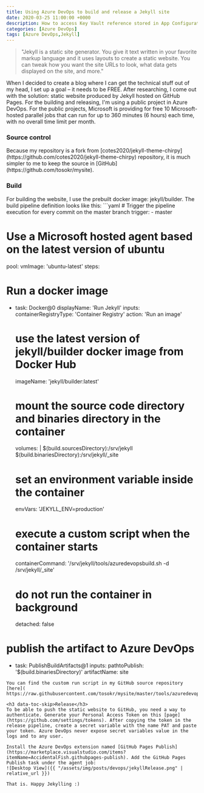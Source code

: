 ```yaml
---
title: Using Azure DevOps to build and release a Jekyll site
date: 2020-03-25 11:00:00 +0000
description: How to access Key Vault reference stored in App Configuration from .NET Framework console application
categories: [Azure DevOps]
tags: [Azure DevOps,Jekyll]
---
```

>"Jekyll is a static site generator. You give it text written in your favorite markup language and it uses layouts to create a static website. You can tweak how you want the site URLs to look, what data gets displayed on the site, and more."

When I decided to create a blog where I can get the technical stuff out of my head, I set up a goal – it needs to be FREE. After researching, I come out with the solution: static website produced by Jekyll hosted on GitHub Pages. For the building and releasing, I'm using a public project in Azure DevOps. For the public projects, Microsoft is providing for free 10 Microsoft-hosted parallel jobs that can run for up to 360 minutes (6 hours) each time, with no overall time limit per month.

<h3 data-toc-skip>Source control</h3>
Because my repository is a fork from [cotes2020/jekyll-theme-chirpy](https://github.com/cotes2020/jekyll-theme-chirpy) repository, it is much simpler to me to keep the source in [GitHub](https://github.com/tosokr/mysite).

<h3 data-toc-skip>Build</h3>
For building the website, I use the prebuilt docker image: jekyll/builder. The build pipeline definition looks like this:
```yaml
# Trigger the pipeline execution for every commit on the master branch
trigger: 
- master

# Use a Microsoft hosted agent based on the latest version of ubuntu
pool:
  vmImage: 'ubuntu-latest'
steps:
# Run a docker image
- task: Docker@0
  displayName: 'Run Jekyll'
  inputs:
    containerRegistryType: 'Container Registry'
    action: 'Run an image'
    # use the latest version of jekyll/builder docker image from Docker Hub
    imageName: 'jekyll/builder:latest'
    # mount the source code directory and binaries directory in the container
    volumes: |
      $(build.sourcesDirectory):/srv/jekyll
      $(build.binariesDirectory):/srv/jekyll/_site
    # set an environment variable inside the container
    envVars: 'JEKYLL_ENV=production'
    # execute a custom script when the container starts
    containerCommand: '/srv/jekyll/tools/azuredevopsbuild.sh -d /srv/jekyll/_site'
    # do not run the container in background
    detached: false
# publish the artifact to Azure DevOps
- task: PublishBuildArtifacts@1
  inputs:
    pathtoPublish: '$(build.binariesDirectory)'
    artifactName: site
```
You can find the custom run script in my GitHub source repository [here]( https://raw.githubusercontent.com/tosokr/mysite/master/tools/azuredevopsbuild.sh)

<h3 data-toc-skip>Release</h3>
To be able to push the static website to GitHub, you need a way to authenticate. Generate your Personal Access Token on this [page](https://github.com/settings/tokens). After copying the token in the release pipeline, create a secret variable with the name PAT and paste your token. Azure DevOps never expose secret variables value in the logs and to any user. 

Install the Azure DevOps extension named [GitHub Pages Publish](https://marketplace.visualstudio.com/items?itemName=AccidentalFish.githubpages-publish). Add the GitHub Pages Publish task under the agent job:
![Desktop View]({{ "/assets/img/posts/devops/jekyllRelease.png" | relative_url }})

That is. Happy Jekylling :)